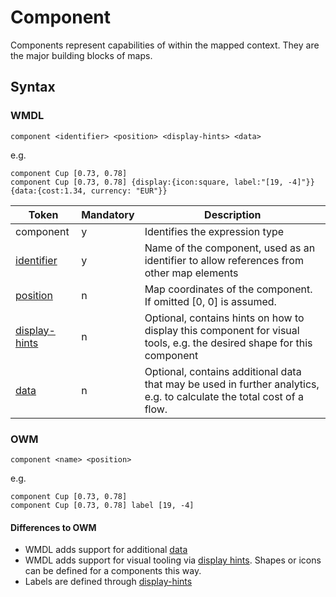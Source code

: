 # Component

Components represent capabilities of within the mapped context. They are the major building blocks of maps. 

## Syntax

	
### WMDL
	component <identifier> <position> <display-hints> <data>

e.g.

	component Cup [0.73, 0.78]
	component Cup [0.73, 0.78] {display:{icon:square, label:"[19, -4]"}} {data:{cost:1.34, currency: "EUR"}}

| Token                                   | Mandatory | Description                                                                                                           |
|-----------------------------------------|-----------|-----------------------------------------------------------------------------------------------------------------------|
| component                               | y         | Identifies the expression type                                                                                        |
| [identifier](../tokens/Identifier.md)   | y         | Name of the component, used as an identifier to allow references from other map elements                              |
| [position](../tokens/Position.md)       | n         | Map coordinates of the component. If omitted [0, 0] is assumed.                                                       |
| [display-hints](../tokens/display-hint) | n         | Optional, contains hints on how to display this component for visual tools, e.g. the desired shape for this component |
| [data](../tokens/data)                  | n         | Optional, contains additional data that may be used in further analytics, e.g. to calculate the total cost of a flow. |

### OWM
	component <name> <position>
e.g.

	component Cup [0.73, 0.78]
	component Cup [0.73, 0.78] label [19, -4]

#### Differences to OWM
* WMDL adds support for additional [data](../tokens/data.md)
* WMDL adds support for visual tooling via [display hints](../tokens/display-hint.md). Shapes or icons can be defined for a components this way. 
* Labels are defined through [display-hints](../tokens/display-hint.md) 





